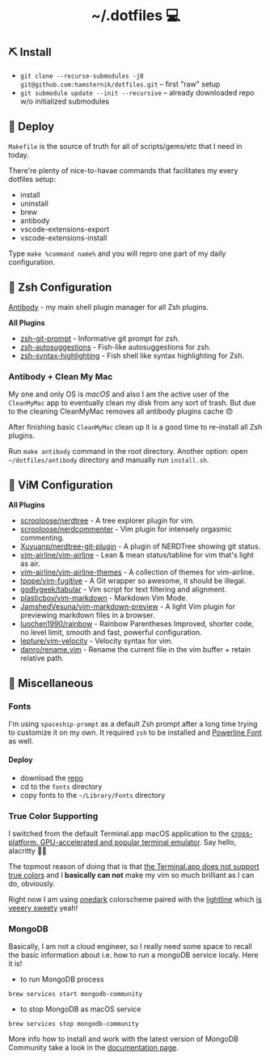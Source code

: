 <h1 align="center">~/.dotfiles 💻</h1>

## ⛏ Install

- `git clone --recurse-submodules -j8 git@github.com:hamsternik/dotfiles.git` – first "raw" setup
- `git submodule update --init --recursive` – already downloaded repo w/o initialized submodules

## 🗿 Deploy

`Makefile` is the source of truth for all of scripts/gems/etc that I need in today.

There're plenty of nice-to-havae commands that facilitates my every dotfiles setup:

- install
- uninstall
- brew
- antibody
- vscode-extensions-export
- vscode-extensions-install

Type `make %command name%` and you will repro one part of my daily configuration.

## 📑 Zsh Configuration

[Antibody](https://getantibody.github.io) - my main shell plugin manager for all Zsh plugins.

**All Plugins**

- [zsh-git-prompt](https://github.com/olivierverdier/zsh-git-prompt) - Informative git prompt for zsh.
- [zsh-autosuggestions](https://github.com/zsh-users/zsh-autosuggestions) - Fish-like autosuggestions for zsh.
- [zsh-syntax-highlighting](https://github.com/zsh-users/zsh-syntax-highlighting) - Fish shell like syntax highlighting for Zsh.

### Antibody + Clean My Mac

My one and only OS is *macOS* and also I am the active user of the `CleanMyMac` app to eventually clean my disk from any sort of trash. But due to the cleaning CleanMyMac removes all antibody plugins cache 😞

After finishing basic `CleanMyMac` clean up it is a good time to re-install all Zsh plugins.

Run `make antibody` command in the root directory. Another option: open `~/dotfiles/antibody` directory and manually run `install.sh`.

## 📑 ViM Configuration

**All Plugins**

- [scrooloose/nerdtree](https://github.com/scrooloose/nerdtree) - A tree explorer plugin for vim.
- [scrooloose/nerdcommenter](https://github.com/scrooloose/nerdcommenter) - Vim plugin for intensely orgasmic commenting.
- [Xuyuanp/nerdtree-git-plugin](https://github.com/Xuyuanp/nerdtree-git-plugin) - A plugin of NERDTree showing git status.
- [vim-airline/vim-airline](https://github.com/vim-airline/vim-airline) - Lean & mean status/tabline for vim that's light as air.
- [vim-airline/vim-airline-themes](https://github.com/vim-airline/vim-airline-themes) - A collection of themes for vim-airline.
- [tpope/vim-fugitive](https://github.com/tpope/vim-fugitive) - A Git wrapper so awesome, it should be illegal.
- [godlygeek/tabular](https://github.com/godlygeek/tabular) - Vim script for text filtering and alignment.
- [plasticboy/vim-markdown](https://github.com/plasticboy/vim-markdown) - Markdown Vim Mode.
- [JamshedVesuna/vim-markdown-preview](https://github.com/JamshedVesuna/vim-markdown-preview) - A light Vim plugin for previewing markdown files in a browser.
- [luochen1990/rainbow](https://github.com/luochen1990/rainbow) - Rainbow Parentheses Improved, shorter code, no level limit, smooth and fast, powerful
      configuration.
- [lepture/vim-velocity](https://github.com/lepture/vim-velocity) - Velocity syntax for vim.
- [danro/rename.vim](https://github.com/danro/rename.vim) - Rename the current file in the vim buffer + retain relative path.

## 👀 Miscellaneous

### Fonts

I'm using `spaceship-prompt` as a default Zsh prompt after a long time trying to customize it on my own. It required `zsh` to be installed and [Powerline Font](https://github.com/powerline/fonts) as well.

#### Deploy

- download the [repo](https://github.com/hamsternik/dotfiles/tree/master/fonts)
- cd to the `fonts` directory
- copy fonts to the `~/Library/Fonts` directory

### True Color Supporting

I switched from the default Terminal.app macOS application to the [cross-platform, GPU-accelerated and popular terminal emulator](https://github.com/alacritty/alacritty). Say hello, alacritty 👋🏻

The topmost reason of doing that is that [the Terminal.app does not support true colors](https://gist.github.com/XVilka/8346728#not-supporting-true-color) and I **basically can not** make my vim so much brilliant as I can do, obviously.

Right now I am using [onedark](https://github.com/joshdick/onedark.vim) colorscheme paired with the [lightline](https://github.com/itchyny/lightline.vim) which [is veeery sweety](https://www.sainnhe.dev/post/status-line-config/) yeah!

### MongoDB

Basically, I am not a cloud engineer, so I really need some space to recall the basic information about i.e. how to run
a mongoDB service localy. Here it is!

- to run MongoDB process

```
brew services start mongodb-community
```

- to stop MongoDB as macOS service
```
brew services stop mongodb-community
```

More info how to install and work with the latest version of MongoDB Community take a look in the [documentation page](https://docs.mongodb.com/manual/tutorial/install-mongodb-on-os-x/#run-mongodb-community-edition).

